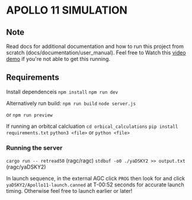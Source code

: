 # APOLLO 11 SIMULATION

## Note

Read docs for additional documentation and how to run this project from scratch (docs/documentation/user_manual). Feel free to Watch this [video demo](https://www.youtube.com/watch?v=-aHVYmVKAfw) if you're not able to get this running.

## Requirements

Install dependenceis
`npm install`
`npm run dev`

Alternatively run build:
`npm run build`
`node server.js`

or `npm run preview`

If running an orbitcal calcluation
`cd orbical_calculations`
`pip install requirements.txt`
`python3 <file>` or `python <file>`

### Running the server

`cargo run -- retread50` (ragc/ragc)
`stdbuf -o0 ./yaDSKY2 >> output.txt` (ragc/yaDSKY2)

In launch sequence, in the external AGC click `PROG` then look for and click `yaDSKY2/Apollo11-launch.canned` at T-00:52 seconds for accurate launch timing. Otherwise feel free to launch earlier or later!
